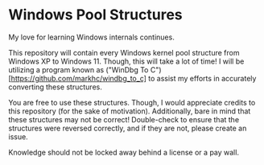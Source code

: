 # Windows Pool Structures
My love for learning Windows internals continues.

This repository will contain every Windows kernel pool structure from Windows XP to Windows 11. Though, this will take a lot of time! I will be utilizing a program known as ("WinDbg To C")[https://github.com/markhc/windbg_to_c] to assist my efforts in accurately converting these structures.

You are free to use these structures. Though, I would appreciate credits to this repository (for the sake of motivation). Additionally, bare in mind that these structures may not be correct! Double-check to ensure that the structures were reversed correctly, and if they are not, please create an issue.

Knowledge should not be locked away behind a license or a pay wall.
